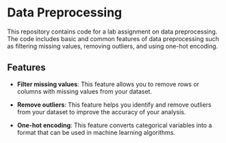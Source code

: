 # Data Preprocessing

This repository contains code for a lab assignment on data preprocessing. The code includes basic and common features of data preprocessing such as filtering missing values, removing outliers, and using one-hot encoding.

## Features

- **Filter missing values**: This feature allows you to remove rows or columns with missing values from your dataset.

- **Remove outliers**: This feature helps you identify and remove outliers from your dataset to improve the accuracy of your analysis.

- **One-hot encoding**: This feature converts categorical variables into a format that can be used in machine learning algorithms.

